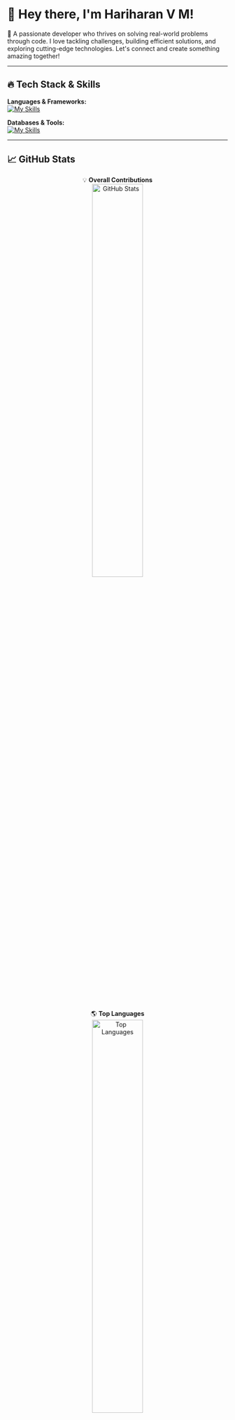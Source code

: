 # 👋 Hey there, I'm **Hariharan V M**!  

🚀 A passionate developer who thrives on solving real-world problems through code. I love tackling challenges, building efficient solutions, and exploring cutting-edge technologies. Let's connect and create something amazing together!  

---

## 🔥 Tech Stack & Skills  

**Languages & Frameworks:**  
[![My Skills](https://skillicons.dev/icons?i=java,py,c,nextjs,react,ts,js,html,css)](https://skillicons.dev)  

**Databases & Tools:**  
[![My Skills](https://skillicons.dev/icons?i=postgres,mysql,git)](https://skillicons.dev)  

---

## 📈 GitHub Stats  

<div align="center">

💡 **Overall Contributions**  
<img src="https://github-readme-stats.vercel.app/api?username=hariharan1009&show_icons=true&theme=radical&hide_border=true" alt="GitHub Stats" width="48%" />  

🌎 **Top Languages**  
<a href="https://github.com/hariharan1009/github-readme-stats">
    <img src="https://github-readme-stats.vercel.app/api/top-langs/?username=hariharan1009&layout=compact&theme=radical&hide_border=true" alt="Top Languages" width="48%" />
</a>

</div>

## 🌐 Connect with Me

[![LeetCode](https://img.shields.io/badge/LeetCode-hari10haran-orange?style=flat-square&logo=leetcode&logoColor=white)](https://leetcode.com/u/hari10haran/)
[![LinkedIn](https://img.shields.io/badge/LinkedIn-blue?style=flat-square&logo=linkedin)](https://www.linkedin.com/in/hari-haran-vm/)
[![Instagram](https://img.shields.io/badge/Instagram-pink?style=flat-square&logo=instagram)](https://www.instagram.com/fan__of__life/)
[![WhatsApp](https://img.shields.io/badge/WhatsApp-25D366?style=flat-square&logo=whatsapp)](https://wa.me/8946020893)

